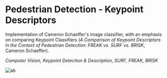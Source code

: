 # Pedestrian Detection - Keypoint Descriptors

Implementation of Cameron Schaeffer's image classifier, with an emphasis on comparing Keypoint Classifiers (*A Comparison of Keypoint Descriptors in the Context of Pedestrian Detection: FREAK vs. SURF vs. BRISK*, Cameron Schaeffer).

*Computer Vision, Keypoint Detection & Description, SURF, FREAK, BRISK*

![ab](ab)
